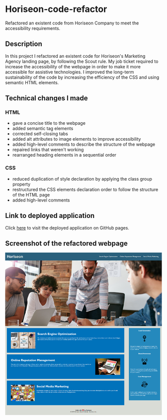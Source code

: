 # Horiseon-code-refactor

Refactored an existent code from Horiseon Company to meet the accessibility requirements.

## Description

In this project I refactored an existent code for Horiseon's Marketing Agency landing page, by following the Scout rule. My job ticket required to increase the accessibility of the webpage in order to make it more accessible for assistive technologies. I improved the long-term sustainability of the code by increasing the efficiency of the CSS and using semantic HTML elements.

## Technical changes I made

### HTML

- gave a concise title to the webpage
- added semantic tag elements
- corrected self-closing tabs
- added alt attributes to image elements to improve accessibility
- added high-level comments to describe the structure of the webpage
- repaired links that weren't working
- rearranged heading elements in a sequential order

### CSS

- reduced duplication of style declaration by applying the class group property
- restructured the CSS elements declaration order to follow the structure of the HTML page
- added high-level comments

## Link to deployed application

Click [here]() to visit the deployed application on GitHub pages.

## Screenshot of the refactored webpage

![](./assets/images/horiseon-landing-page.png)
